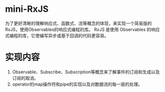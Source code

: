 # mini-RxJS
为了更好清晰的理解响应式、函数式、流等概念的体现，来实现一个简易版的RxJS，使用Observables的响应式编程的库。
RxJS 是使用 Observables 的响应式编程的库，它使编写异步或基于回调的代码更容易。


# 实现内容
1. Observable、Subscribe、Subscription等概念来了解事件的订阅和生成以及订阅的取消。
2. operator的map操作符和pipe的实现以及对数据流的每一层的处理。
